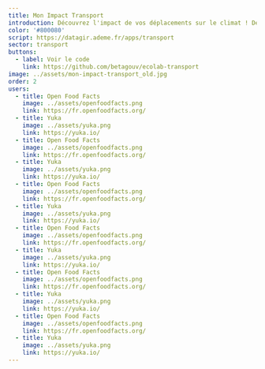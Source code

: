 ```yaml
---
title: Mon Impact Transport
introduction: Découvrez l'impact de vos déplacements sur le climat ! Des données ouvertes pour une mobilité moins émettrice en CO2.
color: '#800080'
script: https://datagir.ademe.fr/apps/transport
sector: transport
buttons:
  - label: Voir le code
    link: https://github.com/betagouv/ecolab-transport
image: ../assets/mon-impact-transport_old.jpg
order: 2
users:
  - title: Open Food Facts
    image: ../assets/openfoodfacts.png
    link: https://fr.openfoodfacts.org/
  - title: Yuka
    image: ../assets/yuka.png
    link: https://yuka.io/
  - title: Open Food Facts
    image: ../assets/openfoodfacts.png
    link: https://fr.openfoodfacts.org/
  - title: Yuka
    image: ../assets/yuka.png
    link: https://yuka.io/
  - title: Open Food Facts
    image: ../assets/openfoodfacts.png
    link: https://fr.openfoodfacts.org/
  - title: Yuka
    image: ../assets/yuka.png
    link: https://yuka.io/
  - title: Open Food Facts
    image: ../assets/openfoodfacts.png
    link: https://fr.openfoodfacts.org/
  - title: Yuka
    image: ../assets/yuka.png
    link: https://yuka.io/
  - title: Open Food Facts
    image: ../assets/openfoodfacts.png
    link: https://fr.openfoodfacts.org/
  - title: Yuka
    image: ../assets/yuka.png
    link: https://yuka.io/
  - title: Open Food Facts
    image: ../assets/openfoodfacts.png
    link: https://fr.openfoodfacts.org/
  - title: Yuka
    image: ../assets/yuka.png
    link: https://yuka.io/
---
```

